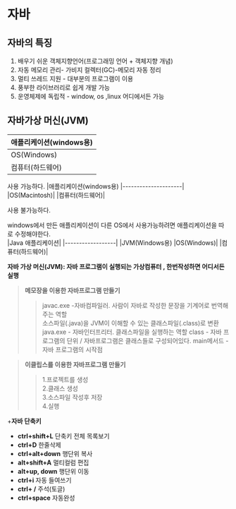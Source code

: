 자바
=================
## 자바의 특징 
1. 배우기 쉬운 객체지향언어(프로그래밍 언어 + 객체지향 개념)
2. 자동 메모리 관리- 가비지 컬렉터(GC)-메모리 자동 정리
3. 멀티 쓰레드 지원  - 대부분의 프로그램이 이용
4. 풍부한 라이브러리로 쉽게 개발 가능
5. 운영체제에 독립적 - window, os ,linux 어디에서든 가능  
## 자바가상 머신(JVM)
|애플리케이션(windows용)
|---------------------|
|OS(Windows)|
|컴퓨터(하드웨어)|

사용 가능하다.
|애플리케이션(windows용)
|---------------------|
|OS(Macintosh)|
|컴퓨터(하드웨어)|

사용 불가능하다.  

windows에서 만든 애플리케이션이  다른 OS에서 사용가능하려면 애플리케이션을 따로 수정해야한다.  
|Java 애플리케이션|
|------------------|
|JVM(Windows용)
|OS(Windows)|
|컴퓨터(하드웨어)|  

**자바 가상 머신(JVM): 자바 프로그램이 실행되는 가상컴퓨터 , 한번작성하면 어디서든 실행**  
> **메모장을 이용한 자바프로그램 만들기**
>>javac.exe -자바컴파일러. 사람이 자바로 작성한 문장을 기계어로 번역해주는 역할  
>>소스파일(.java)을 JVM이 이해할 수 있는 클래스파일(.class)로 변환  
>>java.exe - 자바인터프리터. 클래스파일을 실행하는 역할
>>class - 자바 프로그램의 단위 / 자바프로그램은 클래스들로 구성되어있다.
>>main메서드 - 자바 프로그램의 시작점 

> **이클립스를 이용한 자바프로그램 만들기**
>>1.프로젝트를 생성  
>>2.클래스 생성  
>>3.소스파일 작성후 저장  
>>4.실행
 
+**자바 단축키**  
- **ctrl+shift+L** 단축키 전체 목록보기  
- **ctrl+D** 한줄삭제  
- **ctrl+alt+down** 행단위 복사  
- **alt+shift+A** 멀티컬럼 편집  
- **alt+up, down** 행단위 이동  
- **ctrl+i** 자동 들여쓰기  
- **ctrl+ /** 주석(토글)  
- **ctrl+space**  자동완성
